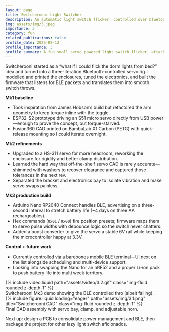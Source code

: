```yaml
---
layout: page
title: Switcherooni Light Switcher
description: An automatic light switch flicker, controlled over bluetooth
img: assets/img/3.jpeg
importance: 3
category: fun
related_publications: false
profile_date: 2025-09-12
profile_importance: 3
profile_summary: A fun small servo powered light switch flicker, attached onto a light switch plate using the existing screws.
---
```


Switcherooni started as a “what if I could flick the dorm lights from bed?” idea and turned into a three-iteration Bluetooth-controlled servo rig. I modelled and printed the enclosures, tuned the electronics, and built the firmware that listens for BLE packets and translates them into smooth switch throws.

**Mk1 baseline**
- Took inspiration from James Hobson’s build but refactored the arm geometry to keep torque inline with the toggle.
- ESP32-S2 prototype driving an S51 micro servo directly from USB power—enough to prove the concept, but torque-starved.
- Fusion360 CAD printed on BambuLab X1 Carbon (PETG) with quick-release mounting so I could iterate overnight.

**Mk2 refinements**
- Upgraded to a HS-311 servo for more headroom, reworking the enclosure for rigidity and better clamp distribution.
- Learned the hard way that off-the-shelf servo CAD is rarely accurate—shimmed with washers to recover clearance and captured those tolerances in the next rev.
- Separated the bracket and electronics bay to isolate vibration and make servo swaps painless.

**Mk3 production build**
- Arduino Nano RP2040 Connect handles BLE, advertising on a three-second interval to stretch battery life (~4 days on three AA rechargeables).
- Hex commands (`0x01` / `0x00`) fire position presets; firmware maps them to servo pulse widths with debounce logic so the switch never chatters.
- Added a boost converter to give the servo a stable 6V rail while keeping the microcontroller happy at 3.3V.

**Control + future work**
- Currently controlled via a barebones mobile BLE terminal—UI next on the list alongside scheduling and multi-device support.
- Looking into swapping the Nano for an nRF52 and a proper Li-ion pack to push battery life into multi week territory.

<div class="row">
    <div class="col-sm mt-3 mt-md-0">
        {% include video.liquid path="assets/video/3.2.gif" class="img-fluid rounded z-depth-1" %}
    </div>
</div>
<div class="caption">
    Switcherooni Mk3 demo showing the BLE controlled thro (albeit failing).
</div>

<div class="row">
    <div class="col-sm mt-3 mt-md-0">
        {% include figure.liquid loading="eager" path="assets/img/3.1.png" title="Switcherooni CAD" class="img-fluid rounded z-depth-1" %}
    </div>
</div>
<div class="caption">
    Final CAD assembly with servo bay, clamp, and adjustable horn.
</div>

Next up: design a PCB to consolidate power management and BLE, then package the project for other lazy light switch aficionados.
